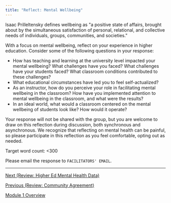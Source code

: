 ```yaml
---
title: "Reflect: Mental Wellbeing"
---
```


Isaac Prilleltensky defines wellbeing as "a positive state of affairs,
brought about by the simultaneous satisfaction of personal,
relational, and collective needs of individuals, groups, communities,
and societies."

With a focus on mental wellbeing, reflect on your experience in higher
education. Consider some of the following questions in your response:

- How has teaching and learning at the university level impacted your
  mental wellbeing? What challenges have you faced? What challenges
  have your students faced? What classroom conditions contributed to
  these challenges?
- What educational circumstances have led you to feel self-actualized?
- As an instructor, how do you perceive your role in facilitating
  mental wellbeing in the classroom? How have you implemented
  attention to mental wellbeing in the classroom, and what were the
  results?
- In an ideal world, what would a classroom centered on the mental
  wellbeing of students look like? How would it operate?

Your response will not be shared with the group, but you are welcome
to draw on this reflection during discussion, both synchronous and
asynchronous. We recognize that reflecting on mental health can be
painful, so please participate in this reflection as you feel
comfortable, opting out as needed.

Target word count: <300

Please email the response to `FACILITATORS' EMAIL`.

--------------------------------------

[Next (Review: Higher Ed Mental Health Data)](./mental-health-data.html)

[Previous (Review: Community Agreement)](./community-agreement.html)

[Module 1 Overview](./module1.html)
